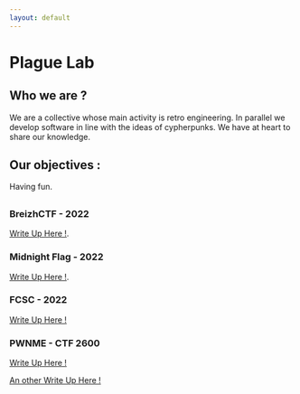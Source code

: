 ```yaml
---
layout: default
---
```



# Plague Lab

## Who we are ?

We are a collective whose main activity is retro engineering. In parallel we develop software in line with the ideas of cypherpunks. 
We have at heart to share our knowledge. 

## Our objectives :

Having fun.

##



### BreizhCTF - 2022 

[Write Up Here !](./CTF/2022/BreizhCTF/BreizhCTF.md).

### Midnight Flag - 2022

[Write Up Here !](./CTF/2022/MidnightFlagCTF/midnightflag.md).

### FCSC - 2022 
[Write Up Here !](./CTF/2022/FCSC2022/Hardware/FCSC.md)


### PWNME - CTF 2600

[Write Up Here !](./CTF/2022/CTF2600/Reverse/crackme.md)

[An other Write Up Here !](./CTF/2022/CTF2600/Reverse2/Attack_Equation_Solving.md)
